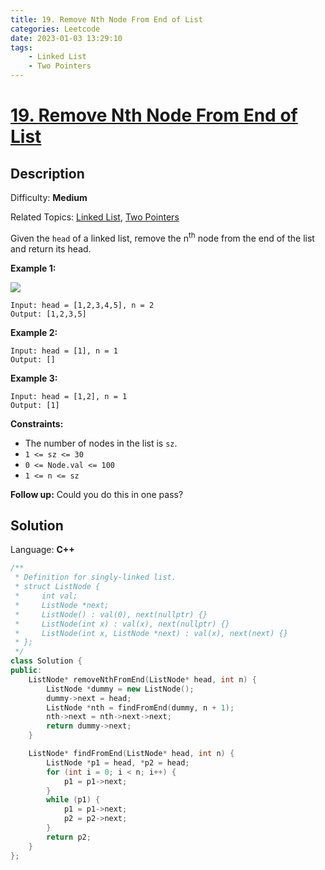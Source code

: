 ```yaml
---
title: 19. Remove Nth Node From End of List
categories: Leetcode
date: 2023-01-03 13:29:10
tags:
    - Linked List
    - Two Pointers
---
```


# [19\. Remove Nth Node From End of List](https://leetcode.com/problems/remove-nth-node-from-end-of-list/)

## Description

Difficulty: **Medium**

Related Topics: [Linked List](https://leetcode.com/tag/linked-list/), [Two Pointers](https://leetcode.com/tag/two-pointers/)

Given the `head` of a linked list, remove the n<sup>th</sup> node from the end of the list and return its head.

**Example 1:**

![](https://assets.leetcode.com/uploads/2020/10/03/remove_ex1.jpg)

```text
Input: head = [1,2,3,4,5], n = 2
Output: [1,2,3,5]
```

**Example 2:**

```text
Input: head = [1], n = 1
Output: []
```

**Example 3:**

```text
Input: head = [1,2], n = 1
Output: [1]
```

**Constraints:**

* The number of nodes in the list is `sz`.
* `1 <= sz <= 30`
* `0 <= Node.val <= 100`
* `1 <= n <= sz`

**Follow up:** Could you do this in one pass?

## Solution

Language: **C++**

```C++
/**
 * Definition for singly-linked list.
 * struct ListNode {
 *     int val;
 *     ListNode *next;
 *     ListNode() : val(0), next(nullptr) {}
 *     ListNode(int x) : val(x), next(nullptr) {}
 *     ListNode(int x, ListNode *next) : val(x), next(next) {}
 * };
 */
class Solution {
public:
    ListNode* removeNthFromEnd(ListNode* head, int n) {
        ListNode *dummy = new ListNode();
        dummy->next = head;
        ListNode *nth = findFromEnd(dummy, n + 1);
        nth->next = nth->next->next;
        return dummy->next;
    }

    ListNode* findFromEnd(ListNode* head, int n) {
        ListNode *p1 = head, *p2 = head;
        for (int i = 0; i < n; i++) {
            p1 = p1->next;
        }
        while (p1) {
            p1 = p1->next;
            p2 = p2->next;
        }
        return p2;
    }
};
```
